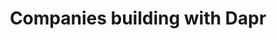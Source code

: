---
title: "Companies building with Dapr"
#subtitle: ""
# meta description
description: "This is meta description"
draft: false

adopters:

  - logo : "images/adoptedby/datagalaxy.png"
    icon: "ti-quote-right"
    summary: "Simplifying Complexity: Using Dapr to build a more maintainable software ecosystem"
    quote : "Our development teams have experienced a significant boost in productivity. Developers can now focus on feature development without being bogged down by legacy constraints. The streamlined architecture has improved maintainability, making it easier to onboard new team members and accelerate development cycles."
    cta :
      enable : true
      label : "Read the article"
      link : "https://www.cncf.io/case-studies/datagalaxy/"

  - logo : "images/adoptedby/vonage.png"
    icon: "ti-quote-right"
    summary: "How Vonage is using Dapr to secure and modernize their tech stack"
    quote : "Dapr proved to be a phenomenal fit for both our new systems and our existing stacks; whether its written in Java, Dotnet, Golang or Javascript and running on metal, VMs, Nomad or Kubernetes we were able to standardize tracing, AuthNZ and resilient service-to-service communication."
    cta :
      enable : true
      label : "Read the article"
      link : "https://www.cncf.io/case-studies/vonage/"

  - logo : "images/adoptedby/wattswater.png"
    icon: "ti-quote-right"
    summary: "How Dapr enabled lightning speed development at Watts Water Technologies"
    quote : "Thanks to Dapr, development teams at Watts don’t face the context switching associated with abundant SDKs and the maintenance / nuances between them – we’re able to largely look at integrations through the lens of Dapr. Debugging is a breeze with a local Dapr install which gives developers the confidence they need when deploying new services as well as the hand-off between developers and the DevOps team."
    cta :
      enable : true
      label : "Read the article"
      link : "https://www.cncf.io/case-studies/wattswatertechnologies/"

  - logo : "images/adoptedby/grafana.png"
    icon: "ti-quote-right"
    summary: "How Grafana Security is using Dapr to improve vulnerability scanning"
    quote : "Thanks to Dapr, implementing an event-driven architecture was easy and efficient. Each pod lives his own lifecycle, dependless of the others with Dapr handling the complexities of communication and authentication. This allowed us to focus on developing a quicker working solution. Integrating with AWS SQS is effortless due to Dapr bindings, eliminating the need for custom code to handle message queuing."
    cta :
      enable : true
      label : "Read the article"
      link : "https://www.cncf.io/case-studies/grafana/"

  - logo : "images/adoptedby/derivco.png"
    icon: "ti-quote-right"
    summary: "Performing near-real-time personalized recommendations at scale with Dapr"
    quote : "Derivco was able to build from scratch and deploy a system into production in under 6 months. This system easily and reliably handles up to 320 million events per day with more than 1000 events per second flowing through the actors. At the height of feature delivery, they were deploying up to 80 times per day into production without dropping a single event."
    cta :
      enable : true
      label : "Read the article"
      link : "https://www.cncf.io/case-studies/derivco/"

  - logo : "images/adoptedby/tempestive.png"
    icon: "ti-quote-right"
    summary: "Tempestive uses Dapr and Kubernetes to track billions of messages on IoT devices while reducing costs"
    quote : "The transformation with Dapr has been nothing short of revolutionary. We achieved platform independence, freeing ourselves from the constraints of the underlying technologies. The modular nature of the new Nuboj platform made it easy to adapt to different scales and needs."
    cta :
      enable : true
      label : "Read the article"
      link : "https://www.cncf.io/case-studies/tempestive/"
  
  - logo : "images/adoptedby/hdfcbank.png"
    icon: "ti-quote-right"
    summary: "Throttling incoming traffic requests without changing the core banking system"
    quote : "HDFC Bank handles close to 750 million transactions/month however the UPI transaction rate varies throughout the day. Dapr metrics along with KEDA have been leveraged to scale out horizontally based on the incoming HTTP traffic allowing the number of replicas of Governor to scale up and down without any issues."
    cta :
      enable : true
      label : "Read the article"
      link : "https://www.cncf.io/case-studies/hdfc-bank/"

  - logo : "images/adoptedby/defacto.png"
    icon: "ti-quote-right"
    summary: "How DeFacto migrated to an event-driven architecture"
    quote : "In a short time, as a result of adopting Dapr, DeFacto’s developers rapidly deployed a significant number of services into all environments. With multiple development teams working on different scopes and solution areas, interdependencies between services under the control of different teams added further complexity to the development process. However, Dapr’s service invocation API building block streamlined the development process by simplifying the discoverability and calling between multiple services."
    cta :
      enable : true
      label : "Read the article"
      link : "https://www.cncf.io/case-studies/defacto/"

  - logo : "images/adoptedby/atbay.png"
    icon: "ti-quote-right"
    summary: "How At-Bay improved operations with Dapr"
    quote : "At-Bay uses Dapr to better analyze its processes by offering increased visibility and traceability because of the built-in support of Dapr for the OpenTelemetry standard."
    cta :
      enable : true
      label : "Read the article"
      link : "https://www.cncf.io/case-studies/at-bay/"

  - logo : "images/adoptedby/wortell.png"
    icon: "ti-quote-right"
    summary: "Wortell reduced infrastructure complexity with Dapr."
    quote : "The team were able to remove several software packages and a considerable amount of code from all of their microservices. Plus adopting Dapr APIs from the .NET SDK allowed them to offload dealing with the infrastructure integration and async inter-process communication to the Dapr runtime."
    cta :
      enable : true
      label : "Read the article"
      link : "https://www.cncf.io/case-studies/wortell/"

  - logo : "images/adoptedby/alibaba.png"
    icon: "ti-quote-right"
    summary : "See how at Alibaba Cloud, Dapr is used to solve challenges of multi-language systems, integration with legacy systems, and cloud-to-cloud migration."
    quote : "At Alibaba Cloud, we believe Dapr will lead the evolution of microservices. By adopting Dapr, our customers now enjoy increased velocity for building portable and robust distributed systems."
    person : "-- Xiang Li, Senior Staff Engineer, Alibaba Cloud"        
    cta : 
      enable : true
      label : "Read the article"
      link : "https://blog.dapr.io/posts/2021/03/19/how-alibaba-is-using-dapr/"

  - logo : "images/adoptedby/zeiss.png"
    icon: "ti-quote-right"
    summary : "ZEISS uses Dapr's actor framework to manage the life-cycle of orders in a global scale production system running on Microsoft Azure."
    quote : "Dapr really simplifies the case of distributed application architectures. With Dapr, any developer can do it."
    person : "-- Kai Walter, Lead Architect, ZEISS"
    cta :
      enable : true
      label : "Read the article"
      link : "https://customers.microsoft.com/en-us/story/1336089737047375040-zeiss-accelerates-cloud-first-development-on-azure-and-streamlines-order-processing"
      
  - logo : "images/adoptedby/ignition-group.png"
    icon: "ti-quote-right"
    summary : "See how Ignition Group sped up the development of an order processing and payment system with Dapr."
    quote : "Using Dapr with Azure makes it very easy to bolt in new pieces of infrastructure without changing anything else. It changed our business."
    person : "-- Russell Stather, Chief Digital Transformation Officer, Ignition Group"
    cta :
      enable : true
      label : "Read the article"
      link : "https://customers.microsoft.com/en-us/story/1335733425802443016-ignition-group-speeds-development-and-payment-processing-using-dapr-and-azure"

  - logo : "images/adoptedby/legentic.png"
    icon: "ti-quote-right"
    summary : "Legentic leverages Dapr in it's solution with Python and FastAPI running on AWS."
    quote : "The fact that we could focus on the core logic and let Dapr deal with the underlying messaging systems allowed us to iterate much faster than we expected."
    person : "-- Trond Hindenes, Cloud Architect, Legentic"
    cta :
      enable : true
      label : "Watch the video"
      link : "https://www.youtube.com/watch?v=Mn0vjMMktGA"

  - logo : "images/adoptedby/autonavi.png"
    icon: "ti-quote-right"
    summary : "See how AutoNavi built a new serverless solution for car navigation with Dapr running on Alibaba Cloud."
    quote : "Dapr is really a perfect solution for invoking backend services in our multi-language serverless runtime."
    person : "-- Xuexiang Deng, Staff Engineer, AutoNavi"
    cta :
      enable : true
      label : "Read the article"
      link : "https://blog.dapr.io/posts/2021/09/02/how-dapr-helped-autonavi-build-a-new-serverless-solution/"

  - logo : "images/adoptedby/composabl.png"
    icon: "ti-quote-right"
    summary : "Composabl uses Dapr with KEDA to build a portable, cloud-agnostic, web automation solution."
    quote : "Without Dapr, we would need multiple weeks to integrate the different services together as well as create our own scaling infrastructure and service discovery tooling."
    person : "-- Xavier Geerinck, Founder, Composabl"
    cta :
      enable : true
      label : "Read the article"
      link : "https://blog.dapr.io/posts/2021/02/09/running-dapr-in-production-at-roadwork/"

  - logo : "images/adoptedby/man-group.png"
    icon: "ti-quote-right"
    summary: "Man Group used Dapr to modernize its trading platform which runs on VMs deployed on-prem."
    quote : "With Dapr we can introduce platform-wide capabilities across a broad spectrum of technologies and deployment models with minimal effort, allowing us to more effectively evolve our core trading system."
    person : "-- Simon Jones, Head of Platform Engineering, Man Group"
    cta :
      enable : true
      label : "Watch the video"
      link : "https://www.youtube.com/watch?v=hEKlsyRFtzI"

panel:
  enable : true
  title : "Watch this DaprCon panel and learn from Dapr adopters"
  video : "https://www.youtube.com/embed/Jyug0wnfsug"

cta:
  enable : true
  title : "Ready to get started?"
  image : "images/app.png"
  content : "Get Dapr on your local machine and get started in minutes"
  button:
    enable : true
    label : "Get started"
    link : "https://docs.dapr.io/getting-started/"



---